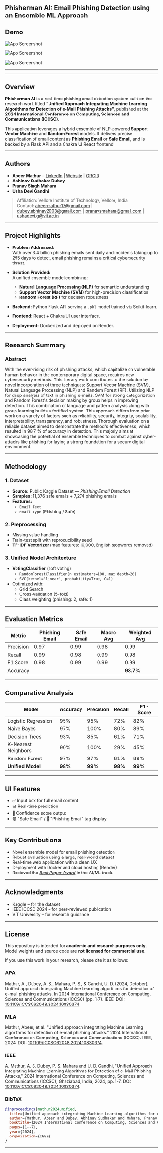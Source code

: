 ## Phisherman AI: Email Phishing Detection using an Ensemble ML Approach

## Demo

![App Screenshot](Assets/emailphishing0.png)  

![App Screenshot](Assets/emailphishing1.png) 

![App Screenshot](Assets/emailphishing2.png) 

---

---

## Overview

**Phisherman AI** is a real-time phishing email detection system built on the research work titled **"Unified Approach Integrating Machine Learning Algorithms for Detection of e-Mail Phishing Attacks"**, published at the **2024 International Conference on Computing, Sciences and Communications (ICCSC)**.

This application leverages a hybrid ensemble of NLP-powered **Support Vector Machine** and **Random Forest** models. It delivers precise classification of email content as **Phishing Email** or **Safe Email**, and is backed by a Flask API and a Chakra UI React frontend.

---

## Authors

- **Abeer Mathur** – [LinkedIn](https://in.linkedin.com/in/abeermathur) | [Website](https://abeermathur.in) | [ORCID](https://orcid.org/0009-0004-3129-0749)
- **Abhinav Sudhakar Dubey**
- **Pranav Singh Mahara**
- **Usha Devi Gandhi**

> Affiliation: Vellore Institute of Technology, Vellore, India  
> Contact: abeermathur17@gmail.com | dubey.abhinav2003@gmail.com | pranavsmahara@gmail.com | ushadevi.g@vit.ac.in

---

## Project Highlights

- **Problem Addressed:**  
  With over 3.4 billion phishing emails sent daily and incidents taking up to 295 days to detect, email phishing remains a critical cybersecurity threat.

- **Solution Provided:**  
  A unified ensemble model combining:
  - **Natural Language Processing (NLP)** for semantic understanding
  - **Support Vector Machine (SVM)** for high-precision classification
  - **Random Forest (RF)** for decision robustness

- **Backend:** Python Flask API serving a `.pkl` model trained via Scikit-learn.
- **Frontend:** React + Chakra UI user interface.
- **Deployment:** Dockerized and deployed on Render.

---

## Research Summary

### Abstract
With the ever-rising risk of phishing attacks, which capitalize on vulnerable human behavior in the contemporary digital space, requires new cybersecurity methods. This literary work contributes to the solution by novel incorporation of three techniques: Support Vector Machine (SVM), Natural Language Processing (NLP) and Random Forest (RF). Utilizing NLP for deep analysis of text in phishing e-mails, SVM for strong categorization and Random Forest's decision making by group helps in improving detection. This combination of language and pattern analysis along with group learning builds a fortified system. This approach differs from prior work on a variety of factors such as reliability, security, integrity, scalability, interpretability, transparency, and robustness. Thorough evaluation on a reliable dataset aimed to demonstrate the method's effectiveness, which resulted in 98.7 % of accuracy in detection. This majorly aims at showcasing the potential of ensemble techniques to combat against cyber-attacks like phishing for laying a strong foundation for a secure digital environment.

---

## Methodology

### 1. Dataset

- **Source:** Public Kaggle Dataset — *Phishing Email Detection*
- **Samples:** 11,376 safe emails + 7,274 phishing emails
- **Features:** 
  - `Email Text`
  - `Email Type` (Phishing / Safe)

### 2. Preprocessing

- Missing value handling
- Train-test split with reproducibility seed
- **TF-IDF Vectorizer** (max features: 10,000, English stopwords removed)

### 3. Unified Model Architecture

- **VotingClassifier** (soft voting)
  - `RandomForestClassifier(n_estimators=100, max_depth=20)`
  - `SVC(kernel='linear', probability=True, C=1)`
- Optimized with:
  - Grid Search
  - Cross-validation (5-fold)
  - Class weighting (phishing: 2, safe: 1)

---

## Evaluation Metrics

| Metric        | Phishing Email | Safe Email | Macro Avg | Weighted Avg |
|---------------|----------------|------------|-----------|--------------|
| Precision     | 0.97           | 0.99       | 0.98      | 0.99         |
| Recall        | 0.99           | 0.98       | 0.99      | 0.98         |
| F1 Score      | 0.98           | 0.99       | 0.99      | 0.99         |
| Accuracy      |                |            |           | **98.7%**     |

---

## Comparative Analysis

| Model              | Accuracy | Precision | Recall | F1-Score |
|--------------------|----------|-----------|--------|----------|
| Logistic Regression| 95%      | 95%       | 72%    | 82%      |
| Naive Bayes        | 97%      | 100%      | 80%    | 89%      |
| Decision Trees     | 93%      | 85%       | 61%    | 71%      |
| K-Nearest Neighbors| 90%      | 100%      | 29%    | 45%      |
| Random Forest      | 97%      | 97%       | 81%    | 89%      |
| **Unified Model**  | **98%**  | **99%**   | **98%**| **99%**  |

---

## UI Features

- ✅ Input box for full email content
- 📊 Real-time prediction
- 🔐 Confidence score output
- 🟢 "Safe Email" / 🔴 "Phishing Email" tag display

---

## Key Contributions

- Novel ensemble model for email phishing detection
- Robust evaluation using a large, real-world dataset
- Real-time web application with a clean UX
- Deployment with Docker and cloud hosting (Render)
- Recieved the <a href='https://drive.google.com/file/d/1zaF3hzDAvVsis8lvLv3ACJkIKMAluVs0/view?usp=sharing'>*Best Paper Award*</a> in the AI/ML track.

---

## Acknowledgments

- Kaggle – for the dataset
- IEEE ICCSC 2024 – for peer-reviewed publication
- VIT University – for research guidance

---

## License

This repository is intended for **academic and research purposes only**.  
Model weights and source code are **not licensed for commercial use**.

If you use this work in your research, please cite it as follows:

### APA
Mathur, A., Dubey, A. S., Mahara, P. S., & Gandhi, U. D. (2024, October). Unified approach integrating Machine Learning algorithms for detection of e-mail phishing attacks. In 2024 International Conference on Computing, Sciences and Communications (ICCSC) (pp. 1-7). IEEE. DOI: [10.1109/ICCSC62048.2024.10830374](https://ieeexplore.ieee.org/abstract/document/10830374)

### MLA
Mathur, Abeer, et al. "Unified approach integrating Machine Learning algorithms for detection of e-mail phishing attacks." 2024 International Conference on Computing, Sciences and Communications (ICCSC). IEEE, 2024. DOI: [10.1109/ICCSC62048.2024.10830374](https://ieeexplore.ieee.org/abstract/document/10830374).

### IEEE
A. Mathur, A. S. Dubey, P. S. Mahara and U. D. Gandhi, "Unified Approach Integrating Machine Learning Algorithms for Detection of e-Mail Phishing Attacks," 2024 International Conference on Computing, Sciences and Communications (ICCSC), Ghaziabad, India, 2024, pp. 1-7. DOI: [10.1109/ICCSC62048.2024.10830374](https://ieeexplore.ieee.org/abstract/document/10830374).

### BibTeX
```bibtex
@inproceedings{mathur2024unified,
  title={Unified approach integrating Machine Learning algorithms for detection of e-mail phishing attacks},
  author={Mathur, Abeer and Dubey, Abhinav Sudhakar and Mahara, Pranav Singh and Gandhi, Usha Devi},
  booktitle={2024 International Conference on Computing, Sciences and Communications (ICCSC)},
  pages={1--7},
  year={2024},
  organization={IEEE}
}
```
---


